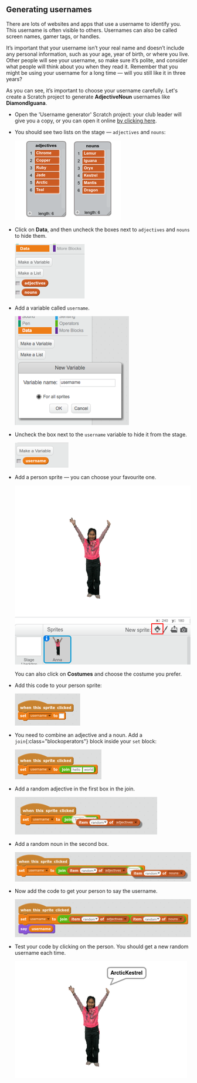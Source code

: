 ## Generating usernames

There are lots of websites and apps that use a username to identify you. This username is often visible to others. Usernames can also be called screen names, gamer tags, or handles. 

It’s important that your username isn’t your real name and doesn’t include any personal information, such as your age, year of birth, or where you live. Other people will see your username, so make sure it’s polite, and consider what people will think about you when they read it. Remember that you might be using your username for a long time — will you still like it in three years? 

As you can see, it’s important to choose your username carefully. Let's create a Scratch project to generate **AdjectiveNoun** usernames like __DiamondIguana__. 

+ Open the 'Username generator' Scratch project: your club leader will give you a copy, or you can open it online <a href="http://jumpto.cc/username-go" target="_blank">by clicking here</a>.

+ You should see two lists on the stage — `adjectives` and `nouns`:

	![screenshot](images/usernames-lists.png)

+ Click on **Data**, and then uncheck the boxes next to `adjectives` and `nouns` to hide them.

	![screenshot](images/usernames-hide.png)
	
+ Add a variable called `username`.

	![screenshot](images/usernames-variable.png)
	
+ Uncheck the box next to the `username` variable to hide it from the stage.

	![screenshot](images/usernames-hide-variable.png)

+ Add a person sprite — you can choose your favourite one. 

	![screenshot](images/usernames-person.png)
	
	You can also click on **Costumes** and choose the costume you prefer.

+ Add this code to your person sprite:

	![screenshot](images/usernames-clicked.png)
	
+ You need to combine an adjective and a noun. Add a `join`{:class="blockoperators"} block inside your `set` block:

	![screenshot](images/usernames-join.png)
	
+ Add a random adjective in the first box in the join.

	![screenshot](images/usernames-adjective.png)
	
+ Add a random noun in the second box.

	![screenshot](images/usernames-noun.png)
	
+ Now add the code to get your person to say the username.

	![screenshot](images/usernames-say.png)

+ Test your code by clicking on the person. You should get a new random username each time. 

	![screenshot](images/usernames-click.png)



